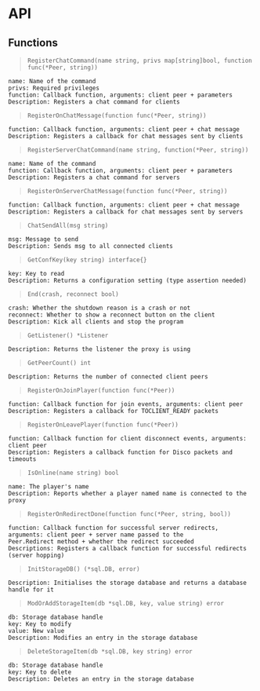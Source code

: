# API
## Functions
> `RegisterChatCommand(name string, privs map[string]bool, function func(*Peer, string))`
```
name: Name of the command
privs: Required privileges
function: Callback function, arguments: client peer + parameters
Description: Registers a chat command for clients
```
> `RegisterOnChatMessage(function func(*Peer, string))`
```
function: Callback function, arguments: client peer + chat message
Description: Registers a callback for chat messages sent by clients
```
> `RegisterServerChatCommand(name string, function(*Peer, string))`
```
name: Name of the command
function: Callback function, arguments: client peer + parameters
Description: Registers a chat command for servers
```
> `RegisterOnServerChatMessage(function func(*Peer, string))`
```
function: Callback function, arguments: client peer + chat message
Description: Registers a callback for chat messages sent by servers
```
> `ChatSendAll(msg string)`
```
msg: Message to send
Description: Sends msg to all connected clients
```
> `GetConfKey(key string) interface{}`
```
key: Key to read
Description: Returns a configuration setting (type assertion needed)
```
> `End(crash, reconnect bool)`
```
crash: Whether the shutdown reason is a crash or not
reconnect: Whether to show a reconnect button on the client
Description: Kick all clients and stop the program
```
> `GetListener() *Listener`
```
Description: Returns the listener the proxy is using
```
> `GetPeerCount() int`
```
Description: Returns the number of connected client peers
```
> `RegisterOnJoinPlayer(function func(*Peer))`
```
function: Callback function for join events, arguments: client peer
Description: Registers a callback for TOCLIENT_READY packets
```
> `RegisterOnLeavePlayer(function func(*Peer))`
```
function: Callback function for client disconnect events, arguments: client peer
Description: Registers a callback function for Disco packets and timeouts
```
> `IsOnline(name string) bool`
```
name: The player's name
Description: Reports whether a player named name is connected to the proxy
```
> `RegisterOnRedirectDone(function func(*Peer, string, bool))`
```
function: Callback function for successful server redirects, arguments: client peer + server name passed to the
Peer.Redirect method + whether the redirect succeeded
Descriptions: Registers a callback function for successful redirects (server hopping)
```
> `InitStorageDB() (*sql.DB, error)`
```
Description: Initialises the storage database and returns a database handle for it
```
> `ModOrAddStorageItem(db *sql.DB, key, value string) error`
```
db: Storage database handle
key: Key to modify
value: New value
Description: Modifies an entry in the storage database
```
> `DeleteStorageItem(db *sql.DB, key string) error`
```
db: Storage database handle
key: Key to delete
Description: Deletes an entry in the storage database
```
